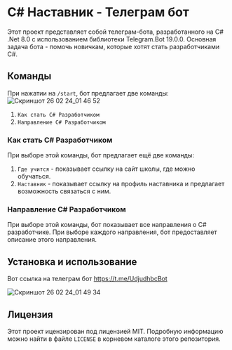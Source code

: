 
# C# Наставник - Телеграм бот

Этот проект представляет собой телеграм-бота, разработанного на C# .Net 8.0 с использованием библиотеки Telegram.Bot 19.0.0. Основная задача бота - помочь новичкам, которые хотят стать разработчиками C#.

## Команды

При нажатии на `/start`, бот предлагает две команды:
![Скриншот 26 02 24_01 46 52](https://github.com/NikClouse/TelegramBot/assets/91564100/25fa0c31-530a-4357-b4aa-26c2103813bf)

1. `Как стать C# Разработчиком`
2. `Направление C# Разработчиком`


### Как стать C# Разработчиком

При выборе этой команды, бот предлагает ещё две команды:

1. `Где учится` - показывает ссылку на сайт школы, где можно обучаться.
2. `Наставник` - показывает ссылку на профиль наставника и предлагает возможность связаться с ним.

### Направление C# Разработчиком

При выборе этой команды, бот показывает все направления о C# разработчике. При выборе каждого направления, бот предоставляет описание этого направления.

## Установка и использование

Вот ссылка на телеграм бот  https://t.me/UdjudhbcBot

![Скриншот 26 02 24_01 49 34](https://github.com/NikClouse/TelegramBot/assets/91564100/86b8c64d-d064-4d1d-bcaa-56c80d2aa49b)


## Лицензия

Этот проект ицензирован под лицензией MIT. Подробную информацию можно найти в файле `LICENSE` в корневом каталоге этого репозитория.
